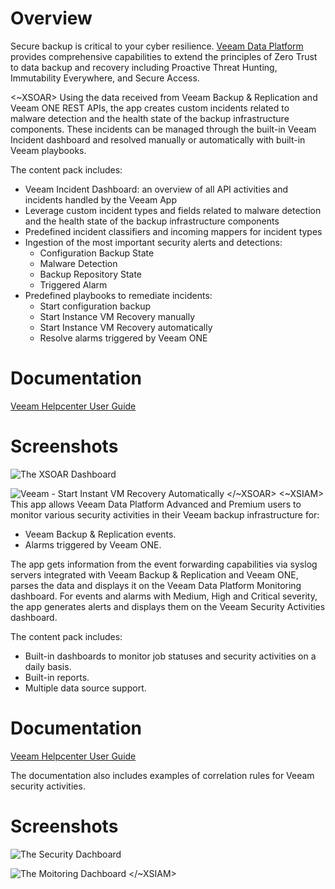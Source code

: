 # Overview

Secure backup is critical to your cyber resilience. [Veeam Data Platform](https://www.veeam.com/products/veeam-data-platform.html) provides comprehensive capabilities to extend the principles of Zero Trust to data backup and recovery including Proactive Threat Hunting, Immutability Everywhere, and Secure Access.

<~XSOAR>
Using the data received from Veeam Backup & Replication and Veeam ONE REST APIs, the app creates custom incidents related to malware detection and the health state of the backup infrastructure components. These incidents can be managed through the built-in Veeam Incident dashboard and resolved manually or automatically with built-in Veeam playbooks.

The content pack includes:

- Veeam Incident Dashboard: an overview of all API activities and incidents handled by the Veeam App
- Leverage custom incident types and fields related to malware detection and the health state of the backup infrastructure components
- Predefined incident classifiers and incoming mappers for incident types
- Ingestion of the most important security alerts and detections:
  - Configuration Backup State
  - Malware Detection
  - Backup Repository State
  - Triggered Alarm
- Predefined playbooks to remediate incidents:
  - Start configuration backup
  - Start Instance VM Recovery manually
  - Start Instance VM Recovery automatically
  - Resolve alarms triggered by Veeam ONE

# Documentation

[Veeam Helpcenter User Guide](https://helpcenter.veeam.com/docs/security_plugins_xsoar/guide/)

# Screenshots

![The XSOAR Dashboard](doc_files/Veeam_XSOAR_Dashboard.png)

![Veeam - Start Instant VM Recovery Automatically](doc_files/Veeam_XSOAR_Playbooks.png)
</~XSOAR>
<~XSIAM>
This app allows Veeam Data Platform Advanced and Premium users to monitor various security activities in their Veeam backup infrastructure for:

- Veeam Backup & Replication events.
- Alarms triggered by Veeam ONE.

The app gets information from the event forwarding capabilities via syslog servers integrated with Veeam Backup & Replication and Veeam ONE, parses the data and displays it on the Veeam Data Platform Monitoring dashboard. For events and alarms with Medium, High and Critical severity, the app generates alerts and displays them on the Veeam Security Activities dashboard.

The content pack includes:

- Built-in dashboards to monitor job statuses and security activities on a daily basis.
- Built-in reports.
- Multiple data source support.

# Documentation

[Veeam Helpcenter User Guide](https://helpcenter.veeam.com/docs/security_plugins_xsiam/guide/)

The documentation also includes examples of correlation rules for Veeam security activities.

# Screenshots

![The Security Dachboard](XSIAMDashboards/Veeam_Security_Activities_Dashboard_image.png)

![The Moitoring Dachboard](XSIAMDashboards/Veeam_Data_Platform_Monitoring_Dashboard_image.png)
</~XSIAM>